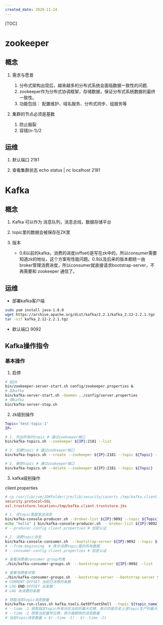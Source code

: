 ```yaml
---
created_date: 2020-11-24
---
```


[TOC]

# zookeeper

## 概念

1. 需求与愿景

   1. 分布式架构出现后，越来越多的分布式系统会面临数据一致性的问题.
   2. zookeeper作为分布式协调框架，存储数据，保证分布式系统数据的最终一致性。
   3. 功能包括： 配置维护、域名服务、分布式同步、组服务等

2. 集群的节点必须是基数

   1. 防止脑裂
   2. 容错(n-1)/2

## 运维

1. 默认端口 2181

2. 查看集群状态
   echo status | nc localhost 2181

# Kafka

## 概念

1. Kafka 可以作为 消息队列，消息总线，数据存储平台

2. topic里的数据会被保存在ZK里

3. 版本

   - 0.8以前的kafka，消费的进度(offset)是写在zk中的，所以consumer需要知道zk的地址，这个方案有性能问题。0.9以及后来的版本都统一由broker管理消费进度，所以consumer就直接请求bootstrap-server，不再需要和 zookeeper 通信了。

## 运维

- 部署kafka客户端

```bash
sudo yum install java-1.8.0
wget https://archive.apache.org/dist/kafka/2.2.1/kafka_2.12-2.2.1.tgz
tar -xzf kafka_2.12-2.2.1.tgz
```

- 默认端口 9092

## Kafka操作指令

### 基本操作

1. 启停

```bash
# 起zk
bin/zookeeper-server-start.sh config/zookeeper.properties &
# 起kafka
bin/kafka-server-start.sh -daemon ../config/server.properties
# 停kafka
bin/kafka-server-stop.sh
```

2. zk级别操作

```bash
Topic='test-topic-1'
IP=

# 1. 列出所有的topic # 通过zookeeper端口
bin/kafka-topics.sh --zookeeper ${IP}:2181 --list

# 2. 创建topic # 通过zookeeper端口
bin/kafka-topics.sh --create --zookeeper ${IP}:2181 --topic ${Topic} --partitions 2 --replication-factor 1

# 3. 删除topic # 通过zookeeper端口
bin/kafka-topics.sh --delete --zookeeper ${IP}:2181 --topic ${Topic}
```

3. kafka级别操作

client.properties

```conf
# cp /usr/lib/jvm/JDKFolder/jre/lib/security/cacerts /tmp/kafka.client.truststore.jks
security.protocol=SSL
ssl.truststore.location=/tmp/kafka.client.truststore.jks
```

```bash
# 1. 往topic里面发送消息
bin/kafka-console-producer.sh --broker-list ${IP}:9092 --topic ${Topic} # 交互式
echo "hello" | bin/kafka-console-producer.sh  --broker-list ${IP}:9092 --sync --topic ${Topic} # 非交互式
# --producer.config client.properties # 加密认证

# 2. 消费topic消息
bin/kafka-console-consumer.sh  --bootstrap-server ${IP}:9092 --topic ${Topic} --from-beginning
# --from-beginning  # 表示消费topic里的所有数据
# --consumer.config client.properties # 加密认证

# 查看消费者consumer group列表
./bin/kafka-consumer-groups.sh  --bootstrap-server ${IP}:9092 --list

# 查看消费者详情
./bin/kafka-consumer-groups.sh  --bootstrap-server --bootstrap-server ${IP}:9092 --describe --group ${group_name}
# CURRENT-OFFSET 当前已消费的条数
# LOG-END-OFFSET 总条数
# LAG 未消费的条数

# 获取当前topic消息数量
bin/kafka-run-class.sh kafka.tools.GetOffsetShell --topic ${topic_name}  --time -2 --broker-list ${IP}:9092  --partitions 0
# --time -1 获取指定topic所有分区当前的最大位移，表示的是历史上该topic生产的最大消息数量
# --time -2 获取当前最早位移，表示被删除的消息数量
# 当前topic消息数量 = $(--time -1）- $(--time -2)
```
